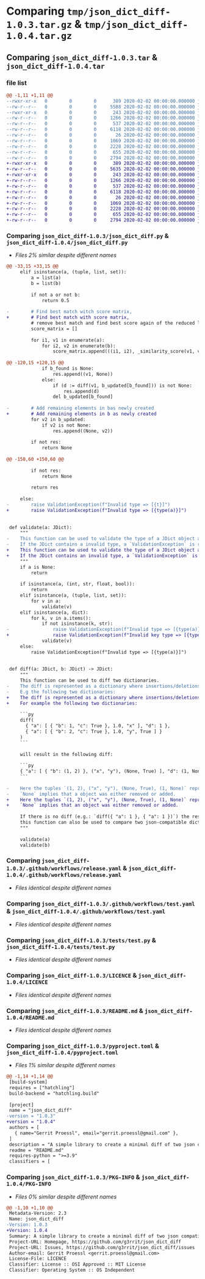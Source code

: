 # Comparing `tmp/json_dict_diff-1.0.3.tar.gz` & `tmp/json_dict_diff-1.0.4.tar.gz`

## Comparing `json_dict_diff-1.0.3.tar` & `json_dict_diff-1.0.4.tar`

### file list

```diff
@@ -1,11 +1,11 @@
--rwxr-xr-x   0        0        0      389 2020-02-02 00:00:00.000000 json_dict_diff-1.0.3/build.sh
--rw-r--r--   0        0        0     5588 2020-02-02 00:00:00.000000 json_dict_diff-1.0.3/json_dict_diff.py
--rwxr-xr-x   0        0        0      243 2020-02-02 00:00:00.000000 json_dict_diff-1.0.3/upload.sh
--rw-r--r--   0        0        0     1266 2020-02-02 00:00:00.000000 json_dict_diff-1.0.3/.github/workflows/release.yaml
--rw-r--r--   0        0        0      537 2020-02-02 00:00:00.000000 json_dict_diff-1.0.3/.github/workflows/test.yaml
--rw-r--r--   0        0        0     6118 2020-02-02 00:00:00.000000 json_dict_diff-1.0.3/tests/test.py
--rw-r--r--   0        0        0       26 2020-02-02 00:00:00.000000 json_dict_diff-1.0.3/.gitignore
--rw-r--r--   0        0        0     1069 2020-02-02 00:00:00.000000 json_dict_diff-1.0.3/LICENCE
--rw-r--r--   0        0        0     2228 2020-02-02 00:00:00.000000 json_dict_diff-1.0.3/README.md
--rw-r--r--   0        0        0      655 2020-02-02 00:00:00.000000 json_dict_diff-1.0.3/pyproject.toml
--rw-r--r--   0        0        0     2794 2020-02-02 00:00:00.000000 json_dict_diff-1.0.3/PKG-INFO
+-rwxr-xr-x   0        0        0      389 2020-02-02 00:00:00.000000 json_dict_diff-1.0.4/build.sh
+-rw-r--r--   0        0        0     5635 2020-02-02 00:00:00.000000 json_dict_diff-1.0.4/json_dict_diff.py
+-rwxr-xr-x   0        0        0      243 2020-02-02 00:00:00.000000 json_dict_diff-1.0.4/upload.sh
+-rw-r--r--   0        0        0     1266 2020-02-02 00:00:00.000000 json_dict_diff-1.0.4/.github/workflows/release.yaml
+-rw-r--r--   0        0        0      537 2020-02-02 00:00:00.000000 json_dict_diff-1.0.4/.github/workflows/test.yaml
+-rw-r--r--   0        0        0     6118 2020-02-02 00:00:00.000000 json_dict_diff-1.0.4/tests/test.py
+-rw-r--r--   0        0        0       26 2020-02-02 00:00:00.000000 json_dict_diff-1.0.4/.gitignore
+-rw-r--r--   0        0        0     1069 2020-02-02 00:00:00.000000 json_dict_diff-1.0.4/LICENCE
+-rw-r--r--   0        0        0     2228 2020-02-02 00:00:00.000000 json_dict_diff-1.0.4/README.md
+-rw-r--r--   0        0        0      655 2020-02-02 00:00:00.000000 json_dict_diff-1.0.4/pyproject.toml
+-rw-r--r--   0        0        0     2794 2020-02-02 00:00:00.000000 json_dict_diff-1.0.4/PKG-INFO
```

### Comparing `json_dict_diff-1.0.3/json_dict_diff.py` & `json_dict_diff-1.0.4/json_dict_diff.py`

 * *Files 2% similar despite different names*

```diff
@@ -33,15 +33,15 @@
     elif isinstance(a, (tuple, list, set)):
         a = list(a)
         b = list(b)
 
         if not a or not b:
             return 0.5
 
-        # Find best match witch score matrix,
+        # Find best match with score matrix,
         # remove best match and find best score again of the reduced lists
         score_matrix = []
 
         for i1, v1 in enumerate(a):
             for i2, v2 in enumerate(b):
                 score_matrix.append(((i1, i2), _similarity_score(v1, v2)))
 
@@ -120,15 +120,15 @@
             if b_found is None:
                 res.append((v1, None))
             else:
                 if (d := diff(v1, b_updated[b_found])) is not None:
                     res.append(d)
                 del b_updated[b_found]
 
-        # Add remaining elements in bas newly created
+        # Add remaining elements in b as newly created
         for v2 in b_updated:
             if v2 is not None:
                 res.append((None, v2))
 
         if not res:
             return None
 
@@ -150,60 +150,60 @@
 
         if not res:
             return None
 
         return res
 
     else:
-        raise ValidationException(f"Invalid type => [{t}]")
+        raise ValidationException(f"Invalid type => [{type(a)}]")
 
 
 def validate(a: JDict):
     """
-    This function can be used to validate the type of a JDict object at runtime,
-    If the JDict contains a invalid type, a `ValidationException` is raised.
+    This function can be used to validate the type of a JDict object at runtime.
+    If the JDict contains an invalid type, a `ValidationException` is raised.
     """
     if a is None:
         return
 
     if isinstance(a, (int, str, float, bool)):
         return
     elif isinstance(a, (tuple, list, set)):
         for v in a:
             validate(v)
     elif isinstance(a, dict):
         for k, v in a.items():
             if not isinstance(k, str):
-                raise ValidationException(f"Invalid type => [{type(a)}]")
+                raise ValidationException(f"Invalid key type => [{type(a)}], only type str accepted")
             validate(v)
     else:
         raise ValidationException(f"Invalid type => [{type(a)}]")
 
 
 def diff(a: JDict, b: JDict) -> JDict:
     """
     This function can be used to diff two dictionaries.
-    The diff is represented as a dictionary where insertions/deletions/substititons are represented as tuples.
-    E.g the following two dictionaries:
+    The diff is represented as a dictionary where insertions/deletions/substitutions are represented as tuples.
+    For example the following two dictionaries:
 
     ```py
     diff(
       { "a": [ { "b": 1, "c": True }, 1.0, "x" ], "d": 1 },
       { "a": [ { "b": 2, "c": True }, 1.0, "y", True ] }
     )
     ```
 
     will result in the following diff:
 
     ```py
     { "a": [ { "b": (1, 2) }, ("x", "y"), (None, True) ], "d": (1, None) }
     ```
 
-    Here the tuples `(1, 2), ("x", "y"), (None, True), (1, None)` represent the substitions that happened.
-    `None` implies that a object was either removed or added.
+    Here the tuples `(1, 2), ("x", "y"), (None, True), (1, None)` represent the substitutions that happened.
+    `None` implies that an object was either removed or added.
 
     If there is no diff (e.g.: `diff({ "a": 1 }, { "a": 1 })`) the result will be `None`. In this sense,
     this function can also be used to compare two json-compatible dictionaries.
     """
 
     validate(a)
     validate(b)
```

### Comparing `json_dict_diff-1.0.3/.github/workflows/release.yaml` & `json_dict_diff-1.0.4/.github/workflows/release.yaml`

 * *Files identical despite different names*

### Comparing `json_dict_diff-1.0.3/.github/workflows/test.yaml` & `json_dict_diff-1.0.4/.github/workflows/test.yaml`

 * *Files identical despite different names*

### Comparing `json_dict_diff-1.0.3/tests/test.py` & `json_dict_diff-1.0.4/tests/test.py`

 * *Files identical despite different names*

### Comparing `json_dict_diff-1.0.3/LICENCE` & `json_dict_diff-1.0.4/LICENCE`

 * *Files identical despite different names*

### Comparing `json_dict_diff-1.0.3/README.md` & `json_dict_diff-1.0.4/README.md`

 * *Files identical despite different names*

### Comparing `json_dict_diff-1.0.3/pyproject.toml` & `json_dict_diff-1.0.4/pyproject.toml`

 * *Files 1% similar despite different names*

```diff
@@ -1,14 +1,14 @@
 [build-system]
 requires = ["hatchling"]
 build-backend = "hatchling.build"
 
 [project]
 name = "json_dict_diff"
-version = "1.0.3"
+version = "1.0.4"
 authors = [
   { name="Gerrit Proessl", email="gerrit.proessl@gmail.com" },
 ]
 description = "A simple library to create a minimal diff of two json compatible dictionaries"
 readme = "README.md"
 requires-python = ">=3.9"
 classifiers = [
```

### Comparing `json_dict_diff-1.0.3/PKG-INFO` & `json_dict_diff-1.0.4/PKG-INFO`

 * *Files 0% similar despite different names*

```diff
@@ -1,10 +1,10 @@
 Metadata-Version: 2.3
 Name: json_dict_diff
-Version: 1.0.3
+Version: 1.0.4
 Summary: A simple library to create a minimal diff of two json compatible dictionaries
 Project-URL: Homepage, https://github.com/g3rrit/json_dict_diff
 Project-URL: Issues, https://github.com/g3rrit/json_dict_diff/issues
 Author-email: Gerrit Proessl <gerrit.proessl@gmail.com>
 License-File: LICENCE
 Classifier: License :: OSI Approved :: MIT License
 Classifier: Operating System :: OS Independent
```

